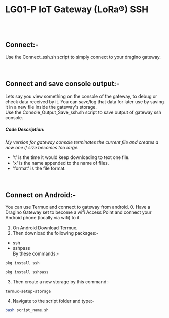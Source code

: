 # LG01-P IoT Gateway (LoRa®) SSH
<br/><br/>

## Connect:-
Use the Connect_ssh.sh script to simply connect to your dragino gateway.
<br/><br/><br/>


## Connect and save console output:-
Lets say you view something on the console of the gateway, to debug or check data received by it. You can save/log that data for later use by saving it in a new file inside the gateway's storage.  
Use the Console_Output_Save_ssh.sh script to save output of gateway ssh console.
##### Code Description:
_My version for gateway console terminates the current file and creates a new one if size becomes too large._  
- 't' is the time it would keep downloading to text one file.  
- 'x' is the name appended to the name of files.  
- 'format' is the file format.
<br/><br/><br/>


## Connect on Android:-
You can use Termux and connect to gateway from android.
0. Have a Dragino Gateway set to become a wifi Access Point and connect your Android phone (locally via wifi) to it.
1. On Android Download Termux.
2. Then download the following packages:-
- ssh
- sshpass  
By these commands:-
```bash
pkg install ssh
```
```bash
pkg install sshpass
```
3. Then create a new storage by this command:-
```bash
termux-setup-storage
```
4. Navigate to the script folder and type:-
```bash
bash script_name.sh
```
